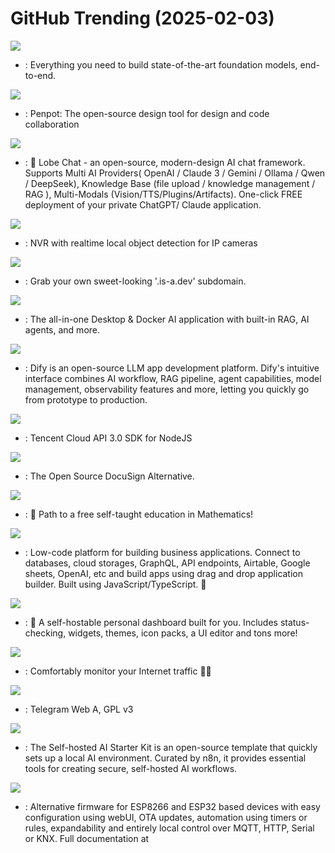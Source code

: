 # GitHub Trending (2025-02-03)

![](https://img.shields.io/badge/Python-New%201-green?style=flat-square&logo=appveyor)
- [](https://github.comundefined): Everything you need to build state-of-the-art foundation models, end-to-end.

![](https://img.shields.io/badge/Clojure-New%20281-green?style=flat-square&logo=appveyor)
- [](https://github.comundefined): Penpot: The open-source design tool for design and code collaboration

![](https://img.shields.io/badge/TypeScript-New%2068-green?style=flat-square&logo=appveyor)
- [](https://github.comundefined): 🤯 Lobe Chat - an open-source, modern-design AI chat framework. Supports Multi AI Providers( OpenAI / Claude 3 / Gemini / Ollama / Qwen / DeepSeek), Knowledge Base (file upload / knowledge management / RAG ), Multi-Modals (Vision/TTS/Plugins/Artifacts). One-click FREE deployment of your private ChatGPT/ Claude application.

![](https://img.shields.io/badge/TypeScript-New%2056-green?style=flat-square&logo=appveyor)
- [](https://github.comundefined): NVR with realtime local object detection for IP cameras

![](https://img.shields.io/badge/JavaScript-New%20192-green?style=flat-square&logo=appveyor)
- [](https://github.comundefined): Grab your own sweet-looking '.is-a.dev' subdomain.

![](https://img.shields.io/badge/JavaScript-New%20157-green?style=flat-square&logo=appveyor)
- [](https://github.comundefined): The all-in-one Desktop & Docker AI application with built-in RAG, AI agents, and more.

![](https://img.shields.io/badge/TypeScript-New%20180-green?style=flat-square&logo=appveyor)
- [](https://github.comundefined): Dify is an open-source LLM app development platform. Dify's intuitive interface combines AI workflow, RAG pipeline, agent capabilities, model management, observability features and more, letting you quickly go from prototype to production.

![](https://img.shields.io/badge/TypeScript-New%2013-green?style=flat-square&logo=appveyor)
- [](https://github.comundefined): Tencent Cloud API 3.0 SDK for NodeJS

![](https://img.shields.io/badge/TypeScript-New%20231-green?style=flat-square&logo=appveyor)
- [](https://github.comundefined): The Open Source DocuSign Alternative.

![](https://img.shields.io/badge/none-New%20137-green?style=flat-square&logo=appveyor)
- [](https://github.comundefined): 🧮 Path to a free self-taught education in Mathematics!

![](https://img.shields.io/badge/JavaScript-New%20147-green?style=flat-square&logo=appveyor)
- [](https://github.comundefined): Low-code platform for building business applications. Connect to databases, cloud storages, GraphQL, API endpoints, Airtable, Google sheets, OpenAI, etc and build apps using drag and drop application builder. Built using JavaScript/TypeScript. 🚀

![](https://img.shields.io/badge/Vue-New%2080-green?style=flat-square&logo=appveyor)
- [](https://github.comundefined): 🚀 A self-hostable personal dashboard built for you. Includes status-checking, widgets, themes, icon packs, a UI editor and tons more!

![](https://img.shields.io/badge/Rust-New%20680-green?style=flat-square&logo=appveyor)
- [](https://github.comundefined): Comfortably monitor your Internet traffic 🕵️‍♂️

![](https://img.shields.io/badge/TypeScript-New%2088-green?style=flat-square&logo=appveyor)
- [](https://github.comundefined): Telegram Web A, GPL v3

![](https://img.shields.io/badge/none-New%20295-green?style=flat-square&logo=appveyor)
- [](https://github.comundefined): The Self-hosted AI Starter Kit is an open-source template that quickly sets up a local AI environment. Curated by n8n, it provides essential tools for creating secure, self-hosted AI workflows.

![](https://img.shields.io/badge/C-New%2021-green?style=flat-square&logo=appveyor)
- [](https://github.comundefined): Alternative firmware for ESP8266 and ESP32 based devices with easy configuration using webUI, OTA updates, automation using timers or rules, expandability and entirely local control over MQTT, HTTP, Serial or KNX. Full documentation at

